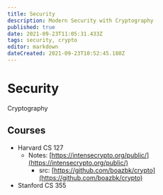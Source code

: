 ```yaml
---
title: Security
description: Modern Security with Cryptography
published: true
date: 2021-09-23T11:05:31.433Z
tags: security, crypto
editor: markdown
dateCreated: 2021-09-23T10:52:45.180Z
---
```


# Security

Cryptography

## Courses

- Harvard CS 127
  - Notes: [https://intensecrypto.org/public/](https://intensecrypto.org/public/)
    - src: [https://github.com/boazbk/crypto](https://github.com/boazbk/crypto)
- Stanford CS 355
